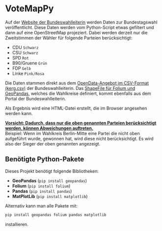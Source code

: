 # VoteMapPy
Auf der [Website der Bundeswahlleiterin](https://www.bundeswahlleiterin.de/bundeswahlleiter.html) werden Daten zur Bundestagswahl veröffentlicht. Diese Daten werden vom Python-Script etwas gefiltert und dann auf eine OpenStreetMap projeziert. Dabei werden derzeit nur die Zweitstimmen der Wähler für folgende Parteien berücksichtigt:
- CDU `Schwarz`
- CSU `Schwarz`
- SPD `Rot`
- B90/Gruene `Grün`
- FDP `Gelb`
- Linke `Pink/Rosa`

Die Daten stammen direkt aus dem [OpenData-Angebot im CSV-Format](https://www.bundeswahlleiterin.de/bundestagswahlen/2025/ergebnisse/opendata.html) [(kerg.csv)](https://bundeswahlleiterin.de/bundestagswahlen/2025/ergebnisse/opendata/btw25/csv/) der Bundeswahlleiterin.
Das [ShapeFile für Folium und GeoPandas](https://www.bundeswahlleiterin.de/bundestagswahlen/2025/wahlkreiseinteilung/downloads.html), welches die Wahlkreise definiert, kommt ebenfalls aus dem Portal der Bundeswahlleiterin.

Als Ergebnis wird eine HTML-Datei erstellt, die im Browser angesehen werden kann.

<ins>**Vorsicht: Dadurch, dass nur die oben genannten Parteien berücksichtigt werden, können Abweichungen auftreten.**</ins> <br>
Beispiel: Wenn im Wahlkreis Berlin-Mitte eine Partei die nicht oben aufgeführt wurde, gewonnen hat, wird diese nicht berücksichtigt. Es wird also der Sieger der oben genannten angezeigt.

## Benötigte Python-Pakete  
Dieses Projekt benötigt folgende Bibliotheken:  

- **GeoPandas** (`pip install geopandas`)  
- **Folium** (`pip install folium`)  
- **Pandas** (`pip install pandas`)  
- **MatPlotLib** (`pip install matplotlib`)  

Alternativ kann man alle Pakete mit:
```bash
pip install geopandas folium pandas matplotlib
```
installieren.

